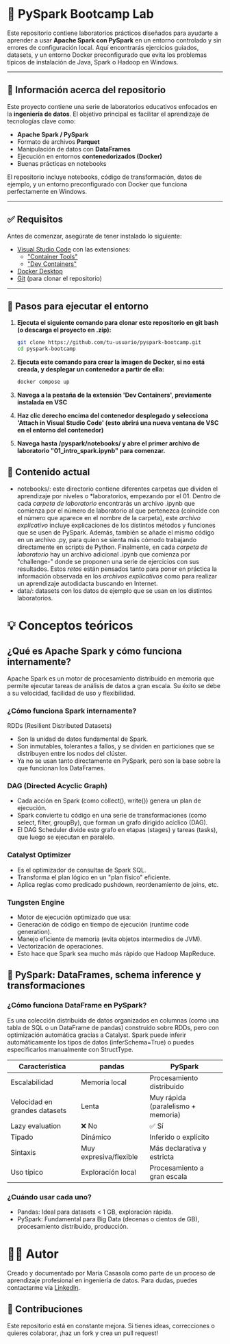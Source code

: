 # 🧪 PySpark Bootcamp Lab

Este repositorio contiene laboratorios prácticos diseñados para ayudarte a aprender a usar **Apache Spark con PySpark** en un entorno controlado y sin errores de configuración local. Aquí encontrarás ejercicios guiados, datasets, y un entorno Docker preconfigurado que evita los problemas típicos de instalación de Java, Spark o Hadoop en Windows.

---

## 📁 Información acerca del repositorio

Este proyecto contiene una serie de laboratorios educativos enfocados en la **ingeniería de datos**. El objetivo principal es facilitar el aprendizaje de tecnologías clave como:

- **Apache Spark / PySpark**
- Formato de archivos **Parquet**
- Manipulación de datos con **DataFrames**
- Ejecución en entornos **contenedorizados (Docker)**
- Buenas prácticas en notebooks

El repositorio incluye notebooks, código de transformación, datos de ejemplo, y un entorno preconfigurado con Docker que funciona perfectamente en Windows.

---

## ✅ Requisitos

Antes de comenzar, asegúrate de tener instalado lo siguiente:

- [Visual Studio Code](https://code.visualstudio.com/download) con las extensiones:
    - ["Container Tools"](https://marketplace.visualstudio.com/items?itemName=ms-azuretools.vscode-containers)
    - ["Dev Containers"](https://marketplace.visualstudio.com/items?itemName=ms-vscode-remote.remote-containers)
- [Docker Desktop](https://www.docker.com/get-started/)
- [Git](https://git-scm.com/downloads) (para clonar el repositorio)

---

## 🚀 Pasos para ejecutar el entorno

1. **Ejecuta el siguiente comando para clonar este repositorio en git bash (o descarga el proyecto en .zip):**

   ```bash
   git clone https://github.com/tu-usuario/pyspark-bootcamp.git
   cd pyspark-bootcamp
   ```

2. **Ejecuta este comando para crear la imagen de Docker, si no está creada, y desplegar un contenedor a partir de ella:**

    ```bash
    docker compose up
    ```

3. **Navega a la pestaña de la extensión 'Dev Containers', previamente instalada en VSC**
4. **Haz clic derecho encima del contenedor desplegado y selecciona 'Attach in Visual Studio Code' (esto abrirá una nueva ventana de VSC en el entorno del contenedor)**
5. **Navega hasta /pyspark/notebooks/ y abre el primer archivo de laboratorio "01_intro_spark.ipynb" para comenzar.**

## 🧠 Contenido actual
- notebooks/: este directorio contiene diferentes carpetas que dividen el aprendizaje por niveles o *laboratorios, empezando por el 01. Dentro de cada *carpeta de laboratorio* encontrarás un archivo .ipynb que comienza por el número de laboratorio al que pertenezca (coincide con el número que aparece en el nombre de la carpeta), este *archivo explicativo* incluye explicaciones de los distintos métodos y funciones que se usen de PySpark. Además, también se añade el mismo código en un archivo .py, para quien se sienta más cómodo trabajando directamente en scripts de Python. Finalmente, en cada *carpeta de laboratorio* hay un archivo adicional .ipynb que comienza por "challenge-" donde se proponen una serie de ejercicios con sus resultados. Estos *retos* están pensados tanto para poner en práctica la información observada en los *archivos explicativos* como para realizar un aprendizaje autodidacta buscando en Internet.  
- data/: datasets con los datos de ejemplo que se usan en los distintos laboratorios.

# 💡 Conceptos teóricos
## ¿Qué es Apache Spark y cómo funciona internamente?
Apache Spark es un motor de procesamiento distribuido en memoria que permite ejecutar tareas de análisis de datos a gran escala. Su éxito se debe a su velocidad, facilidad de uso y flexibilidad.

### ¿Cómo funciona Spark internamente?
RDDs (Resilient Distributed Datasets)
- Son la unidad de datos fundamental de Spark.
- Son inmutables, tolerantes a fallos, y se dividen en particiones que se distribuyen entre los nodos del clúster.
- Ya no se usan tanto directamente en PySpark, pero son la base sobre la que funcionan los DataFrames.

### DAG (Directed Acyclic Graph)
- Cada acción en Spark (como collect(), write()) genera un plan de ejecución.
- Spark convierte tu código en una serie de transformaciones (como select, filter, groupBy), que forman un grafo dirigido acíclico (DAG).
- El DAG Scheduler divide este grafo en etapas (stages) y tareas (tasks), que luego se ejecutan en paralelo.

### Catalyst Optimizer
- Es el optimizador de consultas de Spark SQL.
- Transforma el plan lógico en un "plan físico" eficiente.
- Aplica reglas como predicado pushdown, reordenamiento de joins, etc.

### Tungsten Engine
- Motor de ejecución optimizado que usa:
 - Generación de código en tiempo de ejecución (runtime code generation).
 - Manejo eficiente de memoria (evita objetos intermedios de JVM).
 - Vectorización de operaciones.
- Esto hace que Spark sea mucho más rápido que Hadoop MapReduce.

## 🧩 PySpark: DataFrames, schema inference y transformaciones
### ¿Cómo funciona DataFrame en PySpark?
Es una colección distribuida de datos organizados en columnas (como una tabla de SQL o un DataFrame de pandas) construido sobre RDDs, pero con optimización automática gracias a Catalyst.
Spark puede inferir automáticamente los tipos de datos (inferSchema=True) o puedes especificarlos manualmente con StructType.


| Característica                | pandas                 | PySpark                            |
| ----------------------------- | ---------------------- | ---------------------------------- |
| Escalabilidad                 | Memoria local          | Procesamiento distribuido          |
| Velocidad en grandes datasets | Lenta                  | Muy rápida (paralelismo + memoria) |
| Lazy evaluation               | ❌ No                   | ✅ Sí                               |
| Tipado                        | Dinámico               | Inferido o explícito               |
| Sintaxis                      | Muy expresiva/flexible | Más declarativa y estricta         |
| Uso típico                    | Exploración local      | Procesamiento a gran escala        |

### ¿Cuándo usar cada uno?
- Pandas: Ideal para datasets < 1 GB, exploración rápida.
- PySpark: Fundamental para Big Data (decenas o cientos de GB), procesamiento distribuido, producción.

# 🧑‍💻 Autor
Creado y documentado por María Casasola como parte de un proceso de aprendizaje profesional en ingeniería de datos.
Para dudas, puedes contactarme vía [LinkedIn](https://www.linkedin.com/in/mar%C3%ADa-casasola-calzadilla-303970184/).

## 🤝 Contribuciones
Este repositorio está en constante mejora. Si tienes ideas, correcciones o quieres colaborar, ¡haz un fork y crea un pull request!